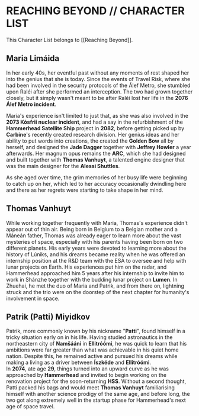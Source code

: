 # REACHING BEYOND // CHARACTER LIST
This Character List belongs to [[Reaching Beyond]].

## Maria Limáida
In her early 40s, her eventful past without any moments of rest shaped her into the genius that she is today. Since the events of Travel Risk, where she had been involved in the security protocols of the Álef Metro, she stumbled upon Raléi after she performed an interception. The two had grown together closely, but it simply wasn't meant to be after Raléi lost her life in the **2076 Álef Metro incident**. 

Maria's experience isn't limited to just that, as she was also involved in the **2073 Kósfrii nuclear incident**, and had a say in the refurbishment of the **Hammerhead Satellite Ship** project in **2082**, before getting picked up by **Carbine**'s recently created research division. Her genius ideas and her ability to put words into creations, the created the **Golden Bow** all by herself, and designed the **Jade Dagger** together with **Jeffrey Howler** a year afterwards. Her magnum opus remains the **ARC**, which she had designed and built together with **Thomas Vanhuyt**, a talented engine designer that was the main designer for the **Alessi Shuttles**.

As she aged over time, the grim memories of her busy life were beginning to catch up on her, which led to her accuracy occasionally dwindling here and there as her regrets were starting to take shape in her mind. 

## Thomas Vanhuyt
While working together frequently with Maria, Thomas's experience didn't appear out of thin air. Being born in Belgium to a Belgian mother and a Máneán father, Thomas was already eager to learn more about the vast mysteries of space, especially with his parents having been born on two different planets. His early years were devoted to learning more about the history of Lúniks, and his dreams became reality when he was offered an internship position at the R&D team with the ESA to oversee and help with lunar projects on Earth. His experiences put him on the radar, and Hammerhead approached him 5 years after his internship to invite him to work in Shánzhe together with the budding lunar project on **Lumen**. In Zhuehai, he met the duo of Maria and Patrik, and from there on, lightning struck and the trio were on the doorstep of the next chapter for humanity's involvement in space.

## Patrik (Patti) Miyidkov
Patrik, more commonly known by his nickname "**Patti**", found himself in a tricky situation early on in his life. Having studied astronautics in the northeastern city of **Namšááni** in **Ellitróómi**, he was quick to learn that his ambitions were far greater than what was achievable in his quiet home nation. Despite this, he remained active and pursued his dreams while making a living as a driver between **Íszkéde** and **Ellitróómi**. \
In **2074**, ate age **29**, things turned into an upward curve as he was approached by **Hammerhead** and invited to begin working on the renovation project for the soon-returning **HSS**. Without a second thought, Patti packed his bags and would meet **Thomas Vanhuyt** familiarising himself with another science prodigy of the same age, and before long, the two got along extremely well in the startup phase for Hammerhead's next age of space travel.